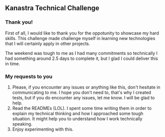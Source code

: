 ## Kanastra Technical Challenge

### Thank you!

First of all, I would like to thank you for the oppotunity to showcase my hard skills. This challenge made challenge myself in learning new technologies that I will certainly apply in other projects.

The weekend was tough to me as I had many commitments so technically I had something around 2.5 days to complete it, but I glad I could deliver this in time.

### My requests to you

1. Please, if you encounter any issues or anything like this, don't hesitate in communicating to me. I hope you don't need to, that's why I created tests, but if you do encounter any issues, let me know. I will be glad to help.
2. Read the READMEs (LOL). I spent some time writing them in order to explain my technical thinking and how I approached some tough situation. It might help you to understand how I work technically speaking.
3. Enjoy experimenting with this.

